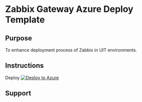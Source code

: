 # Zabbix Gateway Azure Deploy Template

## Purpose
To enhance deployment process of Zabbix in UIT environments.

## Instructions 
Deploy
[![Deploy to Azure](https://azuredeploy.net/deploybutton.png)](https://azuredeploy.net/)

## Support
